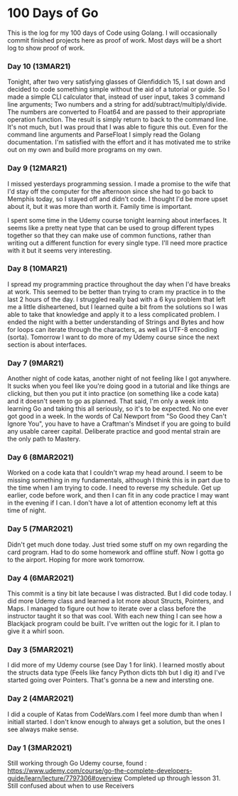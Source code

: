 # 100 Days of Go

This is the log for my 100 days of Code using Golang. I will occasionally commit
finished projects here as proof of work. Most days will be a short log to show
proof of work.

### Day 10 (13MAR21)
Tonight, after two very satisfying glasses of Glenfiddich 15, I sat down and decided
to code something simple without the aid of a tutorial or guide. So I made a simple
CLI calculator that, instead of user input, takes 3 command line arguments; Two
numbers and a string for add/subtract/multiply/divide. The numbers are converted
to Float64 and are passed to their appropriate operation function. The result is
simply return to back to the command line. It's not much, but I was proud that
I was able to figure this out. Even for the command line arguments and ParseFloat
I simply read the Golang documentation. I'm satisfied with the effort and it has 
motivated me to strike out on my own and build more programs on my own. 

### Day 9 (12MAR21)
I missed yesterdays programming session. I made a promise to the wife that I'd
stay off the computer for the afternoon since she had to go back to Memphis today,
so I stayed off and didn't code. I thought I'd be more upset about it, but it
was more than worth it. Family time is important. 

I spent some time in the Udemy course tonight learning about interfaces. It seems
like a pretty neat type that can be used to group different types together so that
they can make use of common functions, rather than writing out a different function
for every single type. I'll need more practice with it but it seems very interesting.

### Day 8 (10MAR21)
I spread my programming practice throughout the day when I'd have breaks at work. 
This seemed to be better than trying to cram my practice in to the last 2 hours
of the day. I struggled really bad with a 6 kyu problem that left me a little
disheartened, but I learned quite a bit from the solutions so I was able to
take that knowledge and apply it to a less complicated problem. I ended the night
with a better understanding of Strings and Bytes and how for loops can iterate
through the characters, as well as UTF-8 encoding (sorta). Tomorrow I want to do
more of my Udemy course since the next section is about interfaces.

### Day 7 (9MAR21)
Another night of code katas, another night of not feeling like I got anywhere.
It sucks when you feel like you're doing good in a tutorial and like things are
clicking, but then you put it into practice (on something like a code kata) and 
it doesn't seem to go as planned. That said, I'm only a week into learning Go and
taking this all seriously, so it's to be expected. No one ever got good in a week.
In the words of Cal Newport from "So Good they Can't Ignore You", you have to have
a Craftman's Mindset if you are going to build any usable career capital. Deliberate
practice and good mental strain are the only path to Mastery.

### Day 6 (8MAR2021)
Worked on a code kata that I couldn't wrap my head around. I seem to be missing
something in my fundamentals, although I think this is in part due to the time 
when I am trying to code. I need to reverse my schedule. Get up earlier, code 
before work, and then I can fit in any code practice I may want in the evening if
I can. I don't have a lot of attention economy left at this time of night.

### Day 5 (7MAR2021)
Didn't get much done today. Just tried some stuff on my own regarding the card
program. Had to do some homework and offline stuff. Now I gotta go to the airport.
Hoping for more work tomorrow.

### Day 4 (6MAR2021)
This commit is a tiny bit late because I was distracted. But I did code today.
I did more Udemy class and learned a lot more about Structs, Pointers, and Maps.
I managed to figure out how to iterate over a class before the instructor taught
it so that was cool. With each new thing I can see how a Blackjack program could
be built. I've written out the logic for it. I plan to give it a whirl soon.

### Day 3 (5MAR2021)
I did more of my Udemy course (see Day 1 for link). I learned mostly about the
structs data type (Feels like fancy Python dicts tbh but I dig it) and I've
started going over Pointers. That's gonna be a new and intersting one.

### Day 2 (4MAR2021)
I did a couple of Katas from CodeWars.com
I feel more dumb than when I initiall started. 
I don't know enough to always get a solution, but the ones I see always make sense.

### Day 1 (3MAR2021)
Still working through Go Udemy course, found :
https://www.udemy.com/course/go-the-complete-developers-guide/learn/lecture/7797306#overview 
Completed up through lesson 31. Still confused about when to use Receivers
